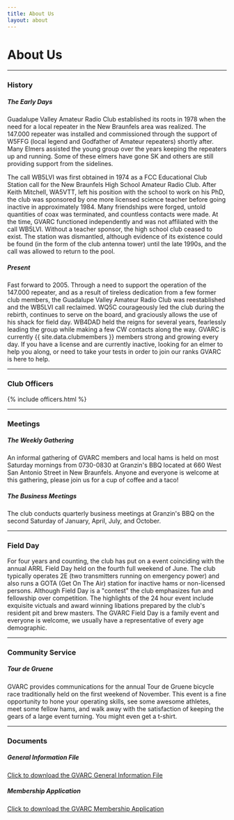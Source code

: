 ```yaml
---
title: About Us
layout: about
---
```


# About Us
---
### History
##### The Early Days
            
Guadalupe Valley Amateur Radio Club established its roots in 1978 when the need for a local repeater in the 
New Braunfels area was realized.  The 147.000 repeater was installed and commissioned through the support 
of W5FFG (local legend and Godfather of Amateur repeaters) shortly after. Many Elmers assisted the young 
group over the years keeping the repeaters up and running.  Some of these elmers have gone SK and others 
are still providing support from the sidelines.

The call WB5LVI was first obtained in 1974 as a FCC Educational Club Station call for the New Braunfels 
High School Amateur Radio Club.  After Keith  Mitchell, WA5VTT, left his position with the school to 
work on his PhD, the club was sponsored by one more licensed science teacher before going inactive 
in approximately 1984. Many friendships were forged, untold quantities of coax was terminated, and countless 
contacts were made. At the time, GVARC functioned independently and was not affiliated with the call WB5LVI.
 Without a teacher sponsor, the high school club ceased to exist.  The station was dismantled, although 
evidence of its existence could be found (in the form of the club antenna tower) until the late 1990s, 
and the call was allowed to return to the pool.   

##### Present
Fast forward to 2005.  Through a need to support the operation of the 147.000
repeater, and as a result of tireless dedication from a few former club members, the
Guadalupe Valley Amateur Radio Club was reestablished and the WB5LVI call reclaimed.
WQ5C courageously led the club during the rebirth, continues to serve on the board,
and graciously allows the use of his shack for field day.  WB4DAD held the reigns for
several years, fearlessly leading the group while making a few CW contacts along the
way.  GVARC is currently {{ site.data.clubmembers }} members strong and growing every day.
If you have a license and are currently inactive, looking for an elmer to help you along, or need
 to take  your tests in order to join our ranks GVARC is here to help.  

---
### Club Officers
{% include officers.html %}

---
### Meetings

##### The Weekly Gathering
An informal gathering of GVARC members and local hams is held on most Saturday mornings from 0730-0830 
at Granzin's BBQ located at 660 West San Antonio Street in New Braunfels.  Anyone and everyone is welcome 
at this gathering, please join us for a cup of coffee and a taco!

##### The Business Meetings

The club conducts quarterly business meetings at Granzin's BBQ on the second Saturday of January, April,
July, and October.

---

### Field Day
For four years and counting, the club has put on a event coinciding with the annual ARRL Field Day held 
on the fourth full weekend of June.  The club typically operates 2E (two transmitters running on 
emergency power) and also runs a GOTA (Get On The Air) station for inactive hams or non-licensed persons.
Although Field Day is a "contest" the club emphasizes fun and fellowship over competition. The highlights 
of the 24 hour event include exquisite victuals and award winning libations prepared by the club's resident 
pit and brew masters.  The GVARC Field Day is a family event and everyone is welcome, we usually have a 
representative of every age demographic. 

---
### Community Service
##### Tour de Gruene

GVARC provides communications for the annual Tour de Gruene bicycle race traditionally held on the first 
weekend of November. This event is a fine opportunity to hone your operating skills, see some awesome 
athletes, meet some fellow hams, and walk away with the satisfaction of keeping the gears of a large 
event turning.  You might even get a t-shirt.

---
### Documents
##### General Information File
<a href="/docs/GVARC general information-241225.pdf">Click to download the GVARC General Information File</a>

##### Membership Application
<a href="/docs/GVARC membership application.pdf">Click to download the GVARC Membership Application</a>


